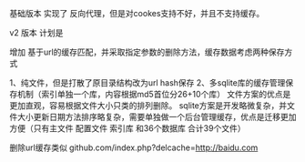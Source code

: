 基础版本 实现了 反向代理，但是对cookes支持不好，并且不支持缓存。


v2 版本 计划是

增加 基于url的缓存匹配，并采取指定参数的删除方法，缓存数据考虑两种保存方式

1、纯文件，但是打散了原目录结构改为url hash保存
2、多sqlite库的缓存管理保存机制（索引单独一个库，内容根据md5首位分26+10个库）
文件方案的优点是更加直观，容易根据文件大小只类的排列删除。
sqlite方案是开发略微复杂，并文件大小更新日期方法排序略复杂，需要单独做一个后台管理缓存，优点是迁移更加方便（只有主文件 配置文件 索引库 和36个数据库 合计39个文件）

删除url缓存类似 github.com/index.php?delcache=http://baidu.com

